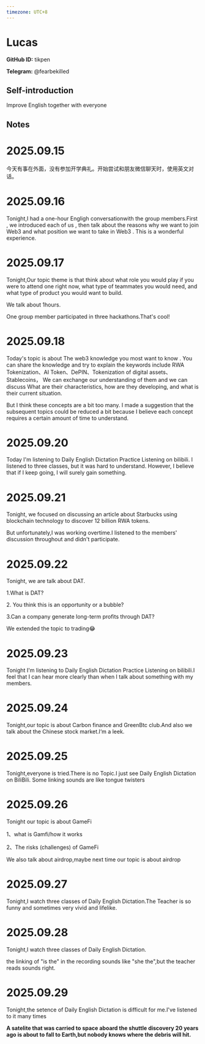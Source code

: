 ```yaml
---
timezone: UTC+8
---
```


# Lucas

**GitHub ID:** tikpen

**Telegram:** @fearbekilled

## Self-introduction

Improve English together with everyone

## Notes
<!-- Content_START -->
# 2025.09.15
<!-- DAILY_CHECKIN_2025-09-15_START -->
今天有事在外面，没有参加开学典礼。开始尝试和朋友微信聊天时，使用英文对话。
<!-- DAILY_CHECKIN_2025-09-15_END -->


# 2025.09.16
<!-- DAILY_CHECKIN_2025-09-16_START -->
Tonight,I had a one-hour Engligh conversationwith the group members.First , we introduced each of us , then talk about the reasons why we want to join Web3 and what position we want to take in Web3 . This is a wonderful experience.
<!-- DAILY_CHECKIN_2025-09-16_END -->


# 2025.09.17
<!-- DAILY_CHECKIN_2025-09-17_START -->
Tonight,Our topic theme is that think about what role you would play if you were to attend one right now, what type of teammates you would need, and what type of product you would want to build.

We talk about 1hours.

One group member participated in three hackathons.That's cool!
<!-- DAILY_CHECKIN_2025-09-17_END -->


# 2025.09.18
<!-- DAILY_CHECKIN_2025-09-18_START -->
Today's topic is about The web3 knowledge you most want to know . You can share the knowledge and try to explain the keywords include RWA Tokenization、AI Token、DePIN、Tokenization of digital assets、Stablecoins， We can exchange our understanding of them and we can discuss What are their characteristics, how are they developing, and what is their current situation.

But I think these concepts are a bit too many. I made a suggestion that the subsequent topics could be reduced a bit because I believe each concept requires a certain amount of time to understand.
<!-- DAILY_CHECKIN_2025-09-18_END -->


# 2025.09.20
<!-- DAILY_CHECKIN_2025-09-20_START -->
Today I'm listening to Daily English Dictation Practice Listening on bilibili. I listened to three classes, but it was hard to understand. However, I believe that if I keep going, I will surely gain something.
<!-- DAILY_CHECKIN_2025-09-20_END -->


# 2025.09.21
<!-- DAILY_CHECKIN_2025-09-21_START -->
Tonight, we focused on discussing an article about Starbucks using blockchain technology to discover 12 billion RWA tokens.

But unfortunately,I was working overtime.I listened to the members' discussion throughout and didn't participate.
<!-- DAILY_CHECKIN_2025-09-21_END -->


# 2025.09.22
<!-- DAILY_CHECKIN_2025-09-22_START -->
Tonight, we are talk about DAT.

1.What is DAT?

2\. You think this is an opportunity or a bubble?

3.Can a company generate long-term profits through DAT?

We extended the topic to trading😂
<!-- DAILY_CHECKIN_2025-09-22_END -->


# 2025.09.23
<!-- DAILY_CHECKIN_2025-09-23_START -->
Tonight I'm listening to Daily English Dictation Practice Listening on bilibili.I feel that I can hear more clearly than when I talk about something with my members.
<!-- DAILY_CHECKIN_2025-09-23_END -->


# 2025.09.24
<!-- DAILY_CHECKIN_2025-09-24_START -->
Tonight,our topic is about Carbon finance and GreenBtc club.And also we talk about the Chinese stock market.I‘m a leek.
<!-- DAILY_CHECKIN_2025-09-24_END -->


# 2025.09.25
<!-- DAILY_CHECKIN_2025-09-25_START -->
Tonight,everyone is tried.There is no Topic.I just see Daily English Dictation on BiliBili. Some linking sounds are like tongue twisters
<!-- DAILY_CHECKIN_2025-09-25_END -->


# 2025.09.26
<!-- DAILY_CHECKIN_2025-09-26_START -->
Tonight our topic is about GameFi

1、what is Gamfi/how it works

2、The risks (challenges) of GameFi

We also talk about airdrop,maybe next time our topic is about airdrop
<!-- DAILY_CHECKIN_2025-09-26_END -->


# 2025.09.27
<!-- DAILY_CHECKIN_2025-09-27_START -->
Tonight,I watch three classes of Daily English Dictation.The Teacher is so funny and sometimes very vivid and lifelike.
<!-- DAILY_CHECKIN_2025-09-27_END -->


# 2025.09.28
<!-- DAILY_CHECKIN_2025-09-28_START -->
Tonight,I watch three classes of Daily English Dictation.

the linking of "is the" in the recording sounds like "she the",but the teacher reads sounds right.
<!-- DAILY_CHECKIN_2025-09-28_END -->


# 2025.09.29
<!-- DAILY_CHECKIN_2025-09-29_START -->
Tonight,the setence of Daily English Dictation is difficult for me.I've listened to it many times

**A satelite that was carried to space aboard the shuttle discovery 20 years ago is about to fall to Earth,but nobody knows where the debris will hit.**
<!-- DAILY_CHECKIN_2025-09-29_END -->
<!-- Content_END -->

